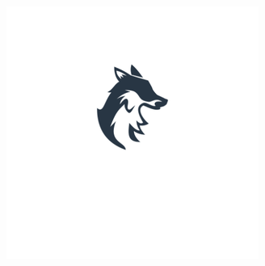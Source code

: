 <p align="center">
  <a href="http://nestjs.com/" target="blank"><img src="./manage-ui/modules/src/assets/logo.svg" width="500" alt="nuxt-blog" /></a>
</p>
